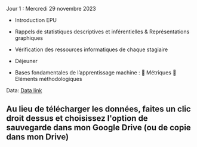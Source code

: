 Jour 1 : Mercredi 29 novembre 2023

* Introduction EPU

* Rappels de statistiques descriptives et inférentielles & Représentations graphiques

* Vérification des ressources informatiques de chaque stagiaire

* Déjeuner

* Bases fondamentales de l’apprentissage machine :
 Métriques
 Eléments méthodologiques

Data: <a href="https://drive.google.com/drive/folders/148HlIQ_yrTKT_e6TiWKqIKH5nFXQxf1P?usp=sharing">Data link</a>

## Au lieu de télécharger les données, faites un clic droit dessus et choisissez l'option de sauvegarde dans mon Google Drive (ou de copie dans mon Drive)


